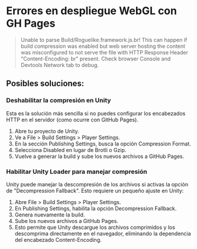 # Errores en despliegue WebGL con GH Pages

>Unable to parse Build/Roguelike.framework.js.br! This can happen if build compression was enabled but web server hosting the content was misconfigured to not serve the file with HTTP Response Header "Content-Encoding: br" present. Check browser Console and Devtools Network tab to debug.

## Posibles soluciones: 

### Deshabilitar la compresión en Unity
Esta es la solución más sencilla si no puedes configurar los encabezados HTTP en el servidor (como ocurre con GitHub Pages).

1. Abre tu proyecto de Unity.
2. Ve a File > Build Settings > Player Settings.
3. En la sección Publishing Settings, busca la opción Compression Format.
4. Selecciona Disabled en lugar de Brotli o Gzip.
5. Vuelve a generar la build y sube los nuevos archivos a GitHub Pages.

### Habilitar Unity Loader para manejar compresión
Unity puede manejar la descompresión de los archivos si activas la opción de "Decompression Fallback". Esto requiere un pequeño ajuste en Unity:

1. Abre File > Build Settings > Player Settings.
2. En Publishing Settings, habilita la opción Decompression Fallback.
3. Genera nuevamente la build.
4. Sube los nuevos archivos a GitHub Pages.
5. Esto permite que Unity descargue los archivos comprimidos y los descomprima directamente en el navegador, eliminando la dependencia del encabezado Content-Encoding.
